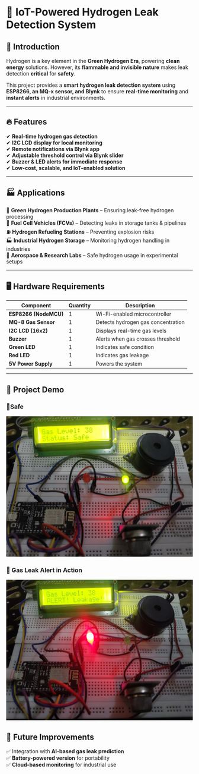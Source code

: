 # 🚨 IoT-Powered Hydrogen Leak Detection System

## 📌 Introduction

Hydrogen is a key element in the **Green Hydrogen Era**, powering **clean energy** solutions. However, its **flammable and invisible nature** makes leak detection **critical** for **safety**.

This project provides a **smart hydrogen leak detection system** using **ESP8266, an MQ-x sensor, and Blynk** to ensure **real-time monitoring** and **instant alerts** in industrial environments.

---

## 🔥 Features

✔ **Real-time hydrogen gas detection**\
✔ **I2C LCD display for local monitoring**\
✔ **Remote notifications via Blynk app**\
✔ **Adjustable threshold control via Blynk slider**\
✔ **Buzzer & LED alerts for immediate response**\
✔ **Low-cost, scalable, and IoT-enabled solution**

---

## 🏭 Applications

🚀 **Green Hydrogen Production Plants** – Ensuring leak-free hydrogen processing\
🚗 **Fuel Cell Vehicles (FCVs)** – Detecting leaks in storage tanks & pipelines\
⛽ **Hydrogen Refueling Stations** – Preventing explosion risks\
🏭 **Industrial Hydrogen Storage** – Monitoring hydrogen handling in industries\
🔬 **Aerospace & Research Labs** – Safe hydrogen usage in experimental setups

---

## 🖥️ Hardware Requirements

| Component             | Quantity | Description                        |
| --------------------- | -------- | ---------------------------------- |
| **ESP8266 (NodeMCU)** | 1        | Wi-Fi-enabled microcontroller      |
| **MQ-8 Gas Sensor**   | 1        | Detects hydrogen gas concentration |
| **I2C LCD (16x2)**    | 1        | Displays real-time gas levels      |
| **Buzzer**            | 1        | Alerts when gas crosses threshold  |
| **Green LED**         | 1        | Indicates safe condition           |
| **Red LED**           | 1        | Indicates gas leakage              |
| **5V Power Supply**   | 1        | Powers the system                  |

---
## 📸 Project Demo  

### 🔹Safe  
![Safe](media/h2%20detector%202.jpg)  

### 🔹 Gas Leak Alert in Action  
![Leak Detected](media/h2%20detector.jpg)  


## 📢 Future Improvements

✅ Integration with **AI-based gas leak prediction**\
✅ **Battery-powered version** for portability\
✅ **Cloud-based monitoring** for industrial use


